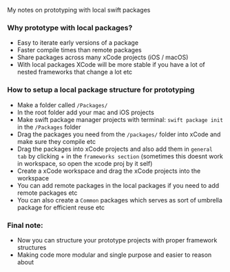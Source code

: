 My notes on prototyping with local swift packages<!--more-->

### Why prototype with local packages?
- Easy to iterate early versions of a package
- Faster compile times than remote packages
- Share packages across many xCode projects (iOS / macOS)
- With local packages XCode will be more stable if you have a lot of nested frameworks that change a lot etc

### How to setup a local package structure for prototyping
- Make a folder called `/Packages/`
- In the root folder add your mac and iOS projects
- Make swift package manager projects with terminal: `swift package init` in the `/Packages` folder
- Drag the packages you need from the `/packages/` folder into xCode and make sure they compile etc
- Drag the packages into xCode projects and also add them in `general tab` by clicking + in the `frameworks section` (sometimes this doesnt work in workspace, so open the xcode proj by it self)
- Create a xCode workspace and drag the xCode projects into the workspace
- You can add remote packages in the local packages if you need to add remote packages etc
- You can also create a `Common` packages which serves as sort of umbrella package for efficient reuse etc

### Final note:
- Now you can structure your prototype projects with proper framework structures
- Making code more modular and single purpose and easier to reason about
